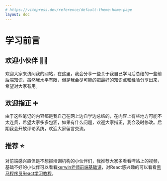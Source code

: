 ```yaml
---
# https://vitepress.dev/reference/default-theme-home-page
layout: doc
---
```


# 学习前言



## 欢迎小伙伴 🎉🎉

欢迎大家来访问我的网站，在这里，我会分享一些关于我自己学习后总结的一些前后端知识，虽然我水平有限，但是我会尽可能的把最好的知识点和经验分享出来，希望对大家有用。


## 欢迎指正 ➕

由于这些笔记的内容都是我自己在网上边自学边总结的，在内容上有些地方可能不太连贯，希望大家多多包涵，如果有什么问题，欢迎大家指正，我会及时修改。后期我会开放评论系统，欢迎大家留言交流。


## 推荐 ⭐

对前端感兴趣但是不想报培训机构的小伙伴们，我推荐大家多看看哔站上的视频，基础不好的小伙伴可以看看[kerwin老师前端基础课](https://www.bilibili.com/video/BV1r64y1T7J8/?spm_id_from=333.337.search-card.all.click)，对React感兴趣的可以看看[黑马程序员React学习教程](https://www.bilibili.com/video/BV1ZB4y1Z7o8?p=1&vd_source=a9dba3c20c38820b1281afb780817c7e)。

